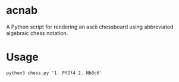 # acnab

A Python script for rendering an ascii chessboard using abbreviated algebraic chess notation.

# Usage

```
python3 chess.py '1. Pf2f4 2. Nb8c6'
```
